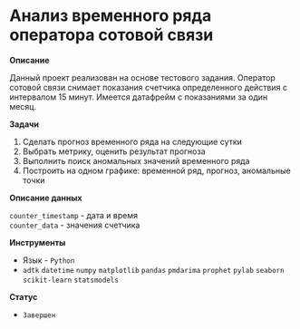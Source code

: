 # Анализ временного ряда оператора сотовой связи

**Описание**

Данный проект реализован на основе тестового задания. Оператор сотовой связи снимает показания счетчика определенного действия с интервалом 15 минут. Имеется датафрейм с показаниями за один месяц.

**Задачи**

1. Сделать прогноз временного ряда на следующие сутки
2. Выбрать метрику, оценить результат прогноза
3. Выполнить поиск аномальных значений временного ряда
4. Построить на одном графике: временной ряд, прогноз, аномальные точки

**Описание данных**

`counter_timestamp` - дата и время  
`counter_data` - значения счетчика

**Инструменты**
- Язык - `Python`
- `adtk` `datetime` `numpy` `matplotlib` `pandas` `pmdarima` `prophet` `pylab` `seaborn` `scikit-learn` `statsmodels`

**Статус**
- `Завершен`
